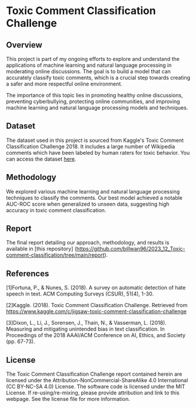 # Toxic Comment Classification Challenge

## Overview
This project is part of my ongoing efforts to explore and understand the applications of machine learning and natural language processing in moderating online discussions. The goal is to build a model that can accurately classify toxic comments, which is a crucial step towards creating a safer and more respectful online environment.

The importance of this topic lies in promoting healthy online discussions, preventing cyberbullying, protecting online communities, and improving machine learning and natural language processing models and techniques.

## Dataset
The dataset used in this project is sourced from Kaggle's Toxic Comment Classification Challenge 2018. It includes a large number of Wikipedia comments which have been labeled by human raters for toxic behavior. You can access the dataset [here](https://www.kaggle.com/c/jigsaw-toxic-comment-classification-challenge).

## Methodology
We explored various machine learning and natural language processing techniques to classify the comments. Our best model achieved a notable AUC-ROC score when generalized to unseen data, suggesting high accuracy in toxic comment classification.

## Report
The final report detailing our approach, methodology, and results is available in [this repository] (https://github.com/billwan96/2023_12_Toxic-comment-classification/tree/main/report).

## References
[1]Fortuna, P., & Nunes, S. (2018). A survey on automatic detection of hate speech in text. ACM Computing Surveys (CSUR), 51(4), 1-30.

[2]Kaggle. (2018). Toxic Comment Classification Challenge. Retrieved from https://www.kaggle.com/c/jigsaw-toxic-comment-classification-challenge

[3]Dixon, L., Li, J., Sorensen, J., Thain, N., & Vasserman, L. (2018). Measuring and mitigating unintended bias in text classification. In Proceedings of the 2018 AAAI/ACM Conference on AI, Ethics, and Society (pp. 67-73).

## License
The Toxic Comment Classification Challenge report contained herein are licensed under the Attribution-NonCommercial-ShareAlike 4.0 International (CC BY-NC-SA 4.0) License. The software code is licensed under the MIT License. If re-using/re-mixing, please provide attribution and link to this webpage. See the license file for more information.
